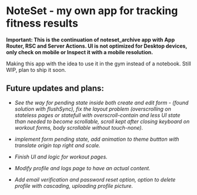 # NoteSet - my own app for tracking fitness results

**Important: This is the continuation of noteset_archive app with App Router, RSC and Server Actions. UI is not optimized for Desktop devices, only check on mobile or Inspect it with a mobile resolution.**

Making this app with the idea to use it in the gym instead of a notebook. Still WIP, plan to ship it soon.

## Future updates and plans:

- _See the way for pending state inside both create and edit form - (found solution with flushSync), fix the layout problem (overscrolling on stateless pages or statefull with overscroll-contain and less UI state than needed to become scrollable, scroll kept after closing keyboard on workout forms, body scrollable without touch-none)._

- _implement form pending state, add animation to theme buttton with translate origin top right and scale._

- _Finish UI and logic for workout pages._

- _Modify profile and logs page to have an actual content._

- _Add email verification and password reset option, option to delete profile with cascading, uploading profile picture._
